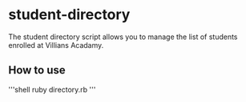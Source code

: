 # student-directory

The student directory script allows you to manage the list of students
enrolled at Villians Acadamy.

## How to use

'''shell
ruby directory.rb
'''